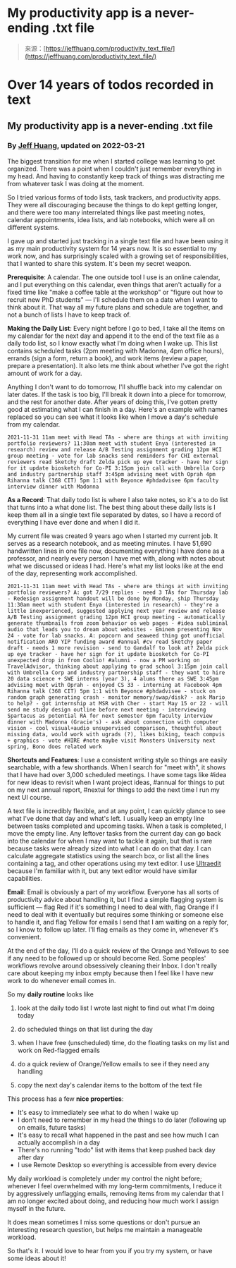 <!--yml
category: 未分类
date: 2024-05-27 14:59:49
-->

# My productivity app is a never-ending .txt file

> 来源：[https://jeffhuang.com/productivity_text_file/](https://jeffhuang.com/productivity_text_file/)

<main>

# Over 14 years of todos recorded in text

## My productivity app is a never-ending .txt file

### By [Jeff Huang](https://jeffhuang.com), updated on 2022-03-21

The biggest transition for me when I started college was learning to get organized. There was a point when I couldn't just remember everything in my head. And having to constantly keep track of things was distracting me from whatever task I was doing at the moment.

So I tried various forms of todo lists, task trackers, and productivity apps. They were all discouraging because the things to do kept getting longer, and there were too many interrelated things like past meeting notes, calendar appointments, idea lists, and lab notebooks, which were all on different systems.

I gave up and started just tracking in a single text file and have been using it as my main productivity system for 14 years now. It is so essential to my work now, and has surprisingly scaled with a growing set of responsibilities, that I wanted to share this system. It's been my secret weapon.

**Prerequisite**: A calendar. The one outside tool I use is an online calendar, and I put everything on this calendar, even things that aren't actually for a fixed time like "make a coffee table at the workshop" or "figure out how to recruit new PhD students" — I'll schedule them on a date when I want to think about it. That way all my future plans and schedule are together, and not a bunch of lists I have to keep track of.

**Making the Daily List**: Every night before I go to bed, I take all the items on my calendar for the next day and append it to the end of the text file as a daily todo list, so I know exactly what I'm doing when I wake up. This list contains scheduled tasks (2pm meeting with Madonna, 4pm office hours), errands (sign a form, return a book), and work items (review a paper, prepare a presentation). It also lets me think about whether I've got the right amount of work for a day.

Anything I don't want to do tomorrow, I'll shuffle back into my calendar on later dates. If the task is too big, I'll break it down into a piece for tomorrow, and the rest for another date. After years of doing this, I've gotten pretty good at estimating what I can finish in a day. Here's an example with names replaced so you can see what it looks like when I move a day's schedule from my calendar.

`2021-11-31 11am meet with Head TAs - where are things at with inviting portfolio reviewers? 11:30am meet with student Enya (interested in research) review and release A/B Testing assignment grading 12pm HCI group meeting - vote for lab snacks send reminders for CHI external reviewers read Sketchy draft Zelda pick up eye tracker - have her sign for it update biosketch for Co-PI 3:15pm join call with Umbrella Corp and industry partnership staff 3:45pm advising meet with Oprah 4pm Rihanna talk (368 CIT) 5pm 1:1 with Beyonce #phdadvisee 6pm faculty interview dinner with Madonna`

**As a Record**: That daily todo list is where I also take notes, so it's a to do list that turns into a what done list. The best thing about these daily lists is I keep them all in a single text file separated by dates, so I have a record of everything I have ever done and when I did it.

My current file was created 9 years ago when I started my current job. It serves as a research notebook, and as meeting minutes. I have 51,690 handwritten lines in one file now, documenting everything I have done as a professor, and nearly every person I have met with, along with notes about what we discussed or ideas I had. Here's what my list looks like at the end of the day, representing work accomplished.

`2021-11-31 11am meet with Head TAs - where are things at with inviting portfolio reviewers? A: got 7/29 replies - need 3 TAs for Thursday lab - Redesign assignment handout will be done by Monday, ship Thursday 11:30am meet with student Enya (interested in research) - they're a little inexperienced, suggested applying next year review and release A/B Testing assignment grading 12pm HCI group meeting - automatically generate thumbnails from zoom behavior on web pages - #idea subliminal audio that leads you to dream about websites - Eminem presenting Nov 24 - vote for lab snacks. A: popcorn and seaweed thing got unofficial notification ARO YIP funding award #annual #cv read Sketchy paper draft - needs 1 more revision - send to Gandalf to look at? Zelda pick up eye tracker - have her sign for it update biosketch for Co-PI unexpected drop in from Coolio! #alumni - now a PM working on TravelAdvisor, thinking about applying to grad school 3:15pm join call with Umbrella Corp and industry partnership staff - they want to hire 20 data science + SWE interns (year 3), 4 alums there as SWE 3:45pm advising meet with Oprah - enjoyed CS 33 - interning at Facebook 4pm Rihanna talk (368 CIT) 5pm 1:1 with Beyonce #phdadvisee - stuck on random graph generating crash - monitor memory/swap/disk? - ask Mario to help? - got internship at MSR with Cher - start May 15 or 22 - will send me study design outline before next meeting - interviewing Spartacus as potential RA for next semester 6pm faculty interview dinner with Madonna (Gracie's) - ask about connection with computer vision - cool visual+audio unsupervised comparison, thoughtful about missing data, would work with ugrads (?), likes biking, teach compvis + graphics - vote #HIRE #note maybe visit Monsters University next spring, Bono does related work`

**Shortcuts and Features**: I use a consistent writing style so things are easily searchable, with a few shorthands. When I search for "meet with", it shows that I have had over 3,000 scheduled meetings. I have some tags like #idea for new ideas to revisit when I want project ideas, #annual for things to put on my next annual report, #nextui for things to add the next time I run my next UI course.

A text file is incredibly flexible, and at any point, I can quickly glance to see what I've done that day and what's left. I usually keep an empty line between tasks completed and upcoming tasks. When a task is completed, I move the empty line. Any leftover tasks from the current day can go back into the calendar for when I may want to tackle it again, but that is rare because tasks were already sized into what I can do on that day. I can calculate aggregate statistics using the search box, or list all the lines containing a tag, and other operations using my text editor. I use [Ultraedit](https://www.ultraedit.com/) because I'm familiar with it, but any text editor would have similar capabilities.

**Email**: Email is obviously a part of my workflow. Everyone has all sorts of productivity advice about handling it, but I find a simple flagging system is sufficient — flag Red if it's something I need to deal with, flag Orange if I need to deal with it eventually but requires some thinking or someone else to handle it, and flag Yellow for emails I send that I am waiting on a reply for, so I know to follow up later. I'll flag emails as they come in, whenever it's convenient.

At the end of the day, I'll do a quick review of the Orange and Yellows to see if any need to be followed up or should become Red. Some peoples' workflows revolve around obsessively cleaning their Inbox. I don't really care about keeping my inbox empty because then I feel like I have new work to do whenever email comes in.

So my **daily routine** looks like

1.  look at the daily todo list I wrote last night to find out what I'm doing today
2.  do scheduled things on that list during the day
3.  when I have free (unscheduled) time, do the floating tasks on my list and work on Red-flagged emails

4.  do a quick review of Orange/Yellow emails to see if they need any handling
5.  copy the next day's calendar items to the bottom of the text file

This process has a few **nice properties**:

*   It's easy to immediately see what to do when I wake up
*   I don't need to remember in my head the things to do later (following up on emails, future tasks)
*   It's easy to recall what happened in the past and see how much I can actually accomplish in a day
*   There's no running "todo" list with items that keep pushed back day after day
*   I use Remote Desktop so everything is accessible from every device

My daily workload is completely under my control the night before; whenever I feel overwhelmed with my long-term commitments, I reduce it by aggressively unflagging emails, removing items from my calendar that I am no longer excited about doing, and reducing how much work I assign myself in the future.

It does mean sometimes I miss some questions or don't pursue an interesting research question, but helps me maintain a manageable workload.

So that's it. I would love to hear from you if you try my system, or have some ideas about it!

</main>